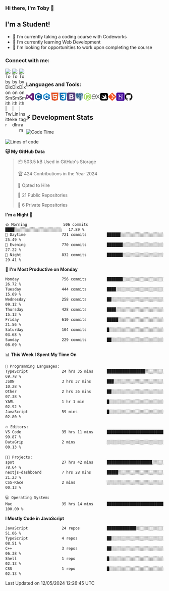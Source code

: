 ### Hi there, I'm Toby 👋

## I'm a Student!
- 🔭 I’m currently taking a coding course with Codeworks
- 🌱 I’m currently learning Web Development
- 💬 I'm looking for opportunities to work upon completing the course

### Connect with me:

[<img align="left" alt="Toby Dixon Smith | Twitter" width="22px" src="https://cdn.jsdelivr.net/npm/simple-icons@v3/icons/twitter.svg" />][twitter]
[<img align="left" alt="Toby Dixon Smith | LinkedIn" width="22px" src="https://cdn.jsdelivr.net/npm/simple-icons@v3/icons/linkedin.svg" />][linkedin]
[<img align="left" alt="Toby Dixon Smith | Instagram" width="22px" src="https://cdn.jsdelivr.net/npm/simple-icons@v3/icons/instagram.svg" />][instagram]

[twitter]: https://twitter.com/TobyDixonSmith1
[instagram]: https://www.instagram.com/toby_ds1/
[linkedin]: https://www.linkedin.com/in/toby-dixon-smith-4734331a3/

<br />

### Languages and Tools:

<img align="left" alt="Visual Studio Code" title="Visual Studio Code" width="26px" src="logos/visualstudio.png" />
<img align="left" alt="C" title="C" width="26px" src="logos/c.png" />
<img align="left" alt="C++" title="C++" width="26px" src="logos/c-plus.png" />
<img align="left" alt="HTML5" title="HTML 5" width="26px" src="logos/html.png" />
<img align="left" alt="CSS3" title="CSS 3" width="26px" src="logos/css3.png" />
<img align="left" alt="BootStrap" title="BootStrap" width="26px" src="logos/bootstrap.png" />
<img align="left" alt="PostgresSQL" title="PostgresSPQ" width="26px" src="logos/postgresql.png" />
<img align="left" alt="Node JS" title="Node JS" width="26px" src="logos/node-js.png" />
<img align="left" alt="Express" title="Express" width="26px" src="logos/express.png" />
<img align="left" alt="Swift" title="Swift" width="26px" src="logos/swift.png" />
<img align="left" alt="Git" title="Git" width="26px" src="logos/git.png" />
<img align="left" alt="Heroku" title="Heroku" width="26px" src="logos/heroku.png" />
<img align="left" alt="GitHub" title="GitHub" width="26px" src="logos/github.png" />
<br />
<br />

## :zap: Development Stats

<!--START_SECTION:waka-->
![Code Time](http://img.shields.io/badge/Code%20Time-560%20hrs%2015%20mins-blue)

![Lines of code](https://img.shields.io/badge/From%20Hello%20World%20I%27ve%20Written-2.3%20million%20lines%20of%20code-blue)

**🐱 My GitHub Data** 

> 📦 503.5 kB Used in GitHub's Storage 
 > 
> 🏆 424 Contributions in the Year 2024
 > 
> 💼 Opted to Hire
 > 
> 📜 21 Public Repositories 
 > 
> 🔑 6 Private Repositories 
 > 
**I'm a Night 🦉** 

```text
🌞 Morning                506 commits         ████░░░░░░░░░░░░░░░░░░░░░   17.89 % 
🌆 Daytime                721 commits         ██████░░░░░░░░░░░░░░░░░░░   25.49 % 
🌃 Evening                770 commits         ███████░░░░░░░░░░░░░░░░░░   27.22 % 
🌙 Night                  832 commits         ███████░░░░░░░░░░░░░░░░░░   29.41 % 
```
📅 **I'm Most Productive on Monday** 

```text
Monday                   756 commits         ███████░░░░░░░░░░░░░░░░░░   26.72 % 
Tuesday                  444 commits         ████░░░░░░░░░░░░░░░░░░░░░   15.69 % 
Wednesday                258 commits         ██░░░░░░░░░░░░░░░░░░░░░░░   09.12 % 
Thursday                 428 commits         ████░░░░░░░░░░░░░░░░░░░░░   15.13 % 
Friday                   610 commits         █████░░░░░░░░░░░░░░░░░░░░   21.56 % 
Saturday                 104 commits         █░░░░░░░░░░░░░░░░░░░░░░░░   03.68 % 
Sunday                   229 commits         ██░░░░░░░░░░░░░░░░░░░░░░░   08.09 % 
```


📊 **This Week I Spent My Time On** 

```text
💬 Programming Languages: 
TypeScript               24 hrs 35 mins      █████████████████░░░░░░░░   69.78 % 
JSON                     3 hrs 37 mins       ███░░░░░░░░░░░░░░░░░░░░░░   10.28 % 
Other                    2 hrs 36 mins       ██░░░░░░░░░░░░░░░░░░░░░░░   07.38 % 
YAML                     1 hr 1 min          █░░░░░░░░░░░░░░░░░░░░░░░░   02.92 % 
JavaScript               59 mins             █░░░░░░░░░░░░░░░░░░░░░░░░   02.80 % 

🔥 Editors: 
VS Code                  35 hrs 11 mins      █████████████████████████   99.87 % 
DataGrip                 2 mins              ░░░░░░░░░░░░░░░░░░░░░░░░░   00.13 % 

🐱‍💻 Projects: 
spot                     27 hrs 42 mins      ████████████████████░░░░░   78.64 % 
nextjs-dashboard         7 hrs 28 mins       █████░░░░░░░░░░░░░░░░░░░░   21.23 % 
CSS-Race                 2 mins              ░░░░░░░░░░░░░░░░░░░░░░░░░   00.13 % 

💻 Operating System: 
Mac                      35 hrs 14 mins      █████████████████████████   100.00 % 
```

**I Mostly Code in JavaScript** 

```text
JavaScript               24 repos            █████████████░░░░░░░░░░░░   51.06 % 
TypeScript               4 repos             ██░░░░░░░░░░░░░░░░░░░░░░░   08.51 % 
C++                      3 repos             ██░░░░░░░░░░░░░░░░░░░░░░░   06.38 % 
Shell                    1 repo              █░░░░░░░░░░░░░░░░░░░░░░░░   02.13 % 
CSS                      1 repo              █░░░░░░░░░░░░░░░░░░░░░░░░   02.13 % 
```




 Last Updated on 12/05/2024 12:26:45 UTC
<!--END_SECTION:waka-->
